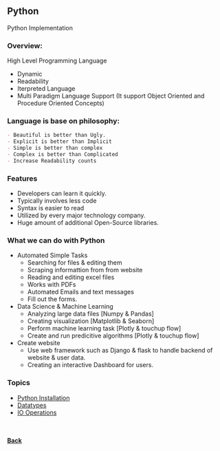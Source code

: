 ## Python
Python Implementation

### Overview:
High Level Programming Language
- Dynamic
- Readability
- Iterpreted Language
- Multi Paradigm Language Support (It support Object Oriented and Procedure Oriented Concepts)

### Language is base on philosophy:
```markdown
- Beautiful is better than Ugly.
- Explicit is better than Implicit
- Simple is better than complex
- Complex is better than Complicated
- Increase Readability counts
```

### Features
- Developers can learn it quickly.
- Typically involves less code
- Syntax is easier to read
- Utilized by every major technology company.
- Huge amount of additional Open-Source libraries.

### What we can do with Python
- Automated Simple Tasks
  - Searching for files & editing them
  - Scraping informattion from from website
  - Reading and editing excel files
  - Works with PDFs
  - Automated Emails and text messages
  - Fill out the forms.  
- Data Science & Machine Learning
  - Analyzing large data files [Numpy & Pandas]
  - Creating visualization [Matplotlib & Seaborn]
  - Perform machine learning task [Plotly & touchup flow]
  - Create and run predicitive algorithms [Plotly & touchup flow]
- Create website
  - Use web framework such as Django & flask to handle backend of website & user data.
  - Creating an interactive Dashboard for users.
 
### Topics
- [Python Installation](installations/index.md)
- [Datatypes](datatypes/index.md) 
- [IO Operations](file_operation/index.md) 
 
<br/><br/>
[<i class="fa fa-arrow-left"></i> **Back**](/documentation/)
